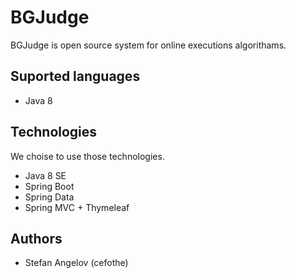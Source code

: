 # BGJudge
BGJudge is open source system for online executions algorithams.

## Suported languages
* Java 8

## Technologies
We choise to use those  technologies. 
* Java 8 SE
* Spring Boot
* Spring Data
* Spring MVC + Thymeleaf

## Authors
* Stefan Angelov (cefothe)
